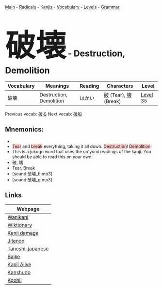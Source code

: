<style> bigfont {font-size: 100px}</style>
[Main](../README.md) -
[Radicals](../radicals.md) -
[Kanjis](../kanjis.md) -
[Vocabulary](../vocabulary.md) -
[Levels](../levels.md) -
[Grammar](../grammar.md)
# <bigfont> 破壊</bigfont> - Destruction, Demolition 

| Vocabulary | Meanings | Reading | Characters | Level |
| --- | --- | --- | --- | --- |
| 破壊 | Destruction, Demolition | はかい |  [破](../kanjis/破.md) (Tear), [壊](../kanjis/壊.md) (Break) | [Level 35](../levels/wk_level35.md) |

Previous vocab: [破る](破る.md) Next vocab: [破船](破船.md) 

## Mnemonics:

* 
* <span style="background-color:#ffcccb"> Tear</span> and <span style="background-color:#ffcccb"> break</span> everything, taking it all down. <span style="background-color:#ffcccb"> Destruction</span>! <span style="background-color:#ffcccb"> Demolition</span>!
* This is a jukugo word that uses the on'yomi readings of the kanji. You should be able to read this on your own.
* 破, 壊
* Tear, Break
* [sound:破壊_b.mp3]
* [sound:破壊_g.mp3]


## Links 

| Webpage |
| --- |
| [Wanikani          ](https://www.wanikani.com/kanji/破壊) |
| [Wiktionary        ](https://en.wiktionary.org/wiki/破壊) |
| [Kanji damage      ](http://www.kanjidamage.com/kanji/search?utf8=✓&q=破壊) |
| [Jitenon           ](https://jitenon.com/kanji/破壊) |
| [Tanoshii japanese ](https://www.tanoshiijapanese.com/dictionary/kanji.cfm?k=破壊) |
| [Baike             ](https://baike.baidu.com/item/破壊) |
| [Kanji Alive       ](https://app.kanjialive.com/破壊) |
| [Kanshudo          ](https://www.kanshudo.com/searchmn?q=破壊) |
| [Koohii            ](https://kanji.koohii.com/study/kanji/破壊) |
